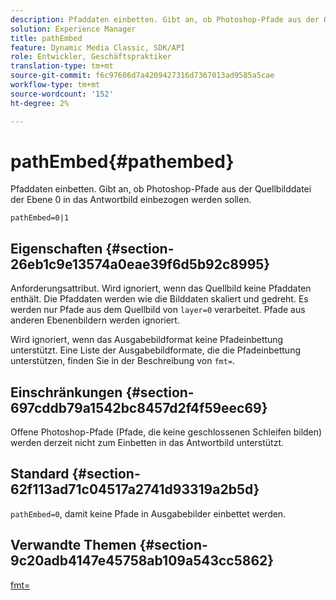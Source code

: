 ```yaml
---
description: Pfaddaten einbetten. Gibt an, ob Photoshop-Pfade aus der Quellbilddatei der Ebene 0 in das Antwortbild einbezogen werden sollen.
solution: Experience Manager
title: pathEmbed
feature: Dynamic Media Classic, SDK/API
role: Entwickler, Geschäftspraktiker
translation-type: tm+mt
source-git-commit: f6c97606d7a4209427316d7367013ad9585a5cae
workflow-type: tm+mt
source-wordcount: '152'
ht-degree: 2%

---
```



# pathEmbed{#pathembed}

Pfaddaten einbetten. Gibt an, ob Photoshop-Pfade aus der Quellbilddatei der Ebene 0 in das Antwortbild einbezogen werden sollen.

`pathEmbed=0|1`

## Eigenschaften {#section-26eb1c9e13574a0eae39f6d5b92c8995}

Anforderungsattribut. Wird ignoriert, wenn das Quellbild keine Pfaddaten enthält. Die Pfaddaten werden wie die Bilddaten skaliert und gedreht. Es werden nur Pfade aus dem Quellbild von `layer=0` verarbeitet. Pfade aus anderen Ebenenbildern werden ignoriert.

Wird ignoriert, wenn das Ausgabebildformat keine Pfadeinbettung unterstützt. Eine Liste der Ausgabebildformate, die die Pfadeinbettung unterstützen, finden Sie in der Beschreibung von `fmt=`.

## Einschränkungen {#section-697cddb79a1542bc8457d2f4f59eec69}

Offene Photoshop-Pfade (Pfade, die keine geschlossenen Schleifen bilden) werden derzeit nicht zum Einbetten in das Antwortbild unterstützt.

## Standard {#section-62f113ad71c04517a2741d93319a2b5d}

`pathEmbed=0`, damit keine Pfade in Ausgabebilder einbettet werden.

## Verwandte Themen {#section-9c20adb4147e45758ab109a543cc5862}

[fmt=](../../../../../is-api/http-ref/image-serving-api-ref/c-http-protocol-reference/c-command-reference/r-is-http-fmt.md#reference-cdf10043423b45ba9fe15157fb3ae37a)

